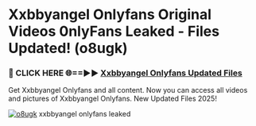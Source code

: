 # Xxbbyangel Onlyfans Original Videos 0nlyFans Leaked - Files Updated! (o8ugk)

<h3>🔴 CLICK HERE 🌐==►► <a href="https://tinyurl.com/3hn5wdd3" rel="nofollow">Xxbbyangel Onlyfans Updated Files</a></h3>

Get Xxbbyangel Onlyfans and all content. Now you can access all videos and pictures of Xxbbyangel Onlyfans. New Updated Files 2025!

[![o8ugk](https://i.imgur.com/4HnBqBT.gif)](https://tinyurl.com/3hn5wdd3)
xxbbyangel onlyfans leaked